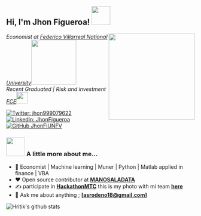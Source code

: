 <h2> Hi, I'm Jhon Figueroa! <img src="http://www.imagenesanimadas.net/Economia/La-bolsa/La-bolsa-04.gif" width="50"></h2>
<img align='right' src="https://nemesisrisk.com/wp-content/uploads/2019/06/Be-DigitalShield-ITPartner-1.gif" width="230">
<p><em>Economist at <a href="http://web2.unfv.edu.pe/sitio/">Federico Villarreal National University</a><img src="https://4.bp.blogspot.com/-rqhE-w1Msj0/XGxotiUiXRI/AAAAAAABNa0/LFfs4PpHWh8C2veIHItnNoQxxRk6g1u3gCLcBGAs/s1600/unfv-logo.jpg" width="120"></br> Recent Graduated | Risk and investment  <a href="http://web2.unfv.edu.pe/fce2/#">FCE</a><img src="https://media.giphy.com/media/fYSnHlufseco8Fh93Z/giphy.gif" width="30"> 
</em></p>

[![Twitter: jhon999079622](https://img.shields.io/twitter/follow/jhon999079622?style=social)](https://twitter.com/jhon999079622)
[![Linkedin: JhonFigueroa](https://img.shields.io/badge/-JhonFigueroa-blue?style=flat-square&logo=Linkedin&logoColor=white&link=https://www.linkedin.com/in/jhon-vidal-figueroa-céspedes-166837124/)](https://www.linkedin.com/in/jhon-vidal-figueroa-céspedes-166837124/)
[![GitHub JhonFiUNFV](https://img.shields.io/github/followers/JhonFiUNFV?label=follow&style=social)](https://github.com/JhonFiUNFV)


### <img src="https://media.giphy.com/media/VgCDAzcKvsR6OM0uWg/giphy.gif" width="50"> A little more about me...  
- :dart: Economist | Machine learning | Muner | Python | Matlab applied in finance | VBA  
- :heart: Open source contributor at **[MANOSALADATA](https://github.com/manosaladata)**
- :writing_hand: participate in **[HackathonMTC](https://www.gob.pe/institucion/mtc/noticias/82259-unete-a-la-hackathon-mtc-lanza-convocatoria-para-encuentro-tecnologico-por-la-seguridad-vial-2020)** this is my photo with mi team **[here](https://www.instagram.com/p/B9gt-dmHu3_/)**
- :e-mail: Ask me about anything ; **[asrodeno18@gmail.com]**


![Hritik's github stats](https://github-readme-stats.vercel.app/api?username=JhonFiUNFV&show_icons=true&hide_border=true)
